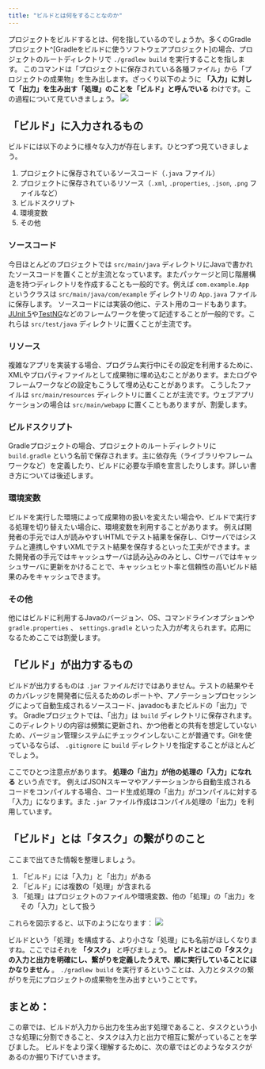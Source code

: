 ```yaml
---
title: "ビルドとは何をすることなのか"
---
```

プロジェクトをビルドするとは、何を指しているのでしょうか。多くのGradleプロジェクト^[Gradleをビルドに使うソフトウェアプロジェクト]の場合、プロジェクトのルートディレクトリで `./gradlew build` を実行することを指します。
このコマンドは「プロジェクトに保存されている各種ファイル」から「プロジェクトの成果物」を生み出します。ざっくり以下のように **「入力」に対して「出力」を生み出す「処理」のことを「ビルド」と呼んでいる** わけです。この過程について見ていきましょう。
![](https://storage.googleapis.com/zenn-user-upload/e4l5zwp95w4a3rsn82vtzdzm02x7)

## 「ビルド」に入力されるもの
ビルドには以下のように様々な入力が存在します。ひとつずつ見ていきましょう。

1. プロジェクトに保存されているソースコード（`.java` ファイル）
2. プロジェクトに保存されているリソース（`.xml`, `.properties`, `.json`, `.png` ファイルなど）
3. ビルドスクリプト
4. 環境変数
5. その他

### ソースコード
今日ほとんどのプロジェクトでは `src/main/java` ディレクトリにJavaで書かれたソースコードを置くことが主流となっています。またパッケージと同じ階層構造を持つディレクトリを作成することも一般的です。例えば `com.example.App` というクラスは `src/main/java/com/example` ディレクトリの `App.java` ファイルに保存します。
ソースコードには実装の他に、テスト用のコードもあります。[JUnit 5](https://junit.org/junit5/)や[TestNG](https://testng.org/doc/)などのフレームワークを使って記述することが一般的です。これらは `src/test/java` ディレクトリに置くことが主流です。
### リソース
複雑なアプリを実装する場合、プログラム実行中にその設定を利用するために、XMLやプロパティファイルとして成果物に埋め込むことがあります。またログやフレームワークなどの設定もこうして埋め込むことがあります。
こうしたファイルは `src/main/resources` ディレクトリに置くことが主流です。ウェブアプリケーションの場合は `src/main/webapp` に置くこともありますが、割愛します。
### ビルドスクリプト
Gradleプロジェクトの場合、プロジェクトのルートディレクトリに `build.gradle` という名前で保存されます。主に依存先（ライブラリやフレームワークなど）を定義したり、ビルドに必要な手順を宣言したりします。詳しい書き方については後述します。
### 環境変数
ビルドを実行した環境によって成果物の扱いを変えたい場合や、ビルドで実行する処理を切り替えたい場合に、環境変数を利用することがあります。
例えば開発者の手元では人が読みやすいHTMLでテスト結果を保存し、CIサーバではシステムと連携しやすいXMLでテスト結果を保存するといった工夫ができます。また開発者の手元ではキャッシュサーバは読み込みのみとし、CIサーバではキャッシュサーバに更新をかけることで、キャッシュヒット率と信頼性の高いビルド結果のみをキャッシュできます。
### その他
他にはビルドに利用するJavaのバージョン、OS、コマンドラインオプションや `gradle.properties` 、 `settings.gradle` といった入力が考えられます。応用になるためここでは割愛します。

## 「ビルド」が出力するもの
ビルドが出力するものは `.jar` ファイルだけではありません。テストの結果やそのカバレッジを開発者に伝えるためのレポートや、アノテーションプロセッシングによって自動生成されるソースコード、javadocもまたビルドの「出力」です。
Gradleプロジェクトでは、「出力」は `build` ディレクトリに保存されます。このディレクトリの内容は頻繁に更新され、かつ他者との共有を想定していないため、バージョン管理システムにチェックインしないことが普通です。Gitを使っているならば、 `.gitignore` に `build` ディレクトリを指定することがほとんどでしょう。

ここでひとつ注意点があります。 **処理の「出力」が他の処理の「入力」になれる** という点です。
例えばJSONスキーマやアノテーションから自動生成されるコードをコンパイルする場合、コード生成処理の「出力」がコンパイルに対する「入力」になります。また `.jar` ファイル作成はコンパイル処理の「出力」を利用しています。

## 「ビルド」とは「タスク」の繋がりのこと
ここまで出てきた情報を整理しましょう。

1. 「ビルド」には「入力」と「出力」がある
2. 「ビルド」には複数の「処理」が含まれる
3. 「処理」はプロジェクトのファイルや環境変数、他の「処理」の「出力」をその「入力」として扱う

これらを図示すると、以下のようになります：
![](https://storage.googleapis.com/zenn-user-upload/bifc47k8rfno9hb5nsx77jfbex8m)

ビルドという「処理」を構成する、より小さな「処理」にも名前がほしくなりますね。ここではそれを **「タスク」** と呼びましょう。 **ビルドとはこの「タスク」の入力と出力を明確にし、繋がりを定義したうえで、順に実行していることにほかなりません** 。 `./gradlew build` を実行するということは、入力とタスクの繋がりを元にプロジェクトの成果物を生み出すということです。

## まとめ：
この章では、ビルドが入力から出力を生み出す処理であること、タスクという小さな処理に分割できること、タスクは入力と出力で相互に繋がっていることを学びました。
ビルドをより深く理解するために、次の章ではどのようなタスクがあるのか掘り下げていきます。
